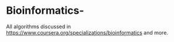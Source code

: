 # Bioinformatics-

All algorithms discussed in https://www.coursera.org/specializations/bioinformatics and more. 
